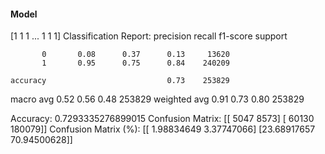 #### Model
[1 1 1 ... 1 1 1]
Classification Report:
              precision    recall  f1-score   support

           0       0.08      0.37      0.13     13620
           1       0.95      0.75      0.84    240209

    accuracy                           0.73    253829
   macro avg       0.52      0.56      0.48    253829
weighted avg       0.91      0.73      0.80    253829

Accuracy: 0.7293335276899015
Confusion Matrix:
[[  5047   8573]
 [ 60130 180079]]
Confusion Matrix (%):
[[ 1.98834649  3.37747066]
 [23.68917657 70.94500628]]
